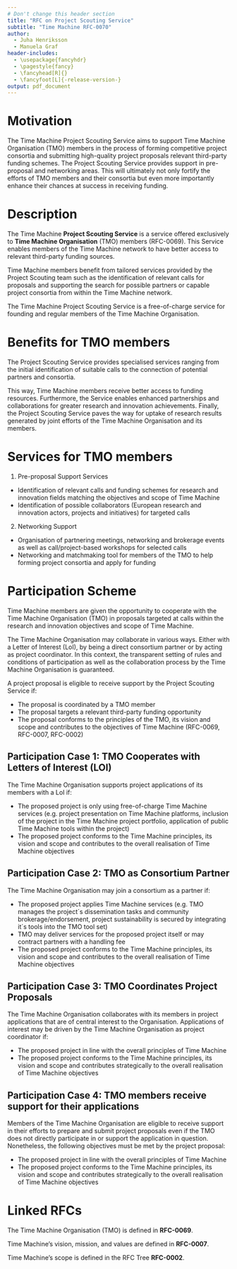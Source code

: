 ```yaml
---
# Don't change this header section
title: "RFC on Project Scouting Service"
subtitle: "Time Machine RFC-0070"
author:
  - Juha Henriksson
  - Manuela Graf
header-includes:
  - \usepackage{fancyhdr}
  - \pagestyle{fancy}
  - \fancyhead[R]{}
  - \fancyfoot[L]{-release-version-}
output: pdf_document
---
```


# Motivation

The Time Machine Project Scouting Service aims to support Time Machine Organisation (TMO) members in the process of forming competitive project consortia and submitting high-quality project proposals relevant third-party funding schemes. The Project Scouting Service provides support in pre-proposal and networking areas. This will ultimately not only fortify the efforts of TMO members and their consortia but even more importantly enhance their chances at success in receiving funding.


# Description

The Time Machine **Project Scouting Service** is a service offered exclusively to **Time Machine Organisation** (TMO) members (RFC-0069). This Service enables members of the Time Machine network to have better access to relevant third-party funding sources.

Time Machine members benefit from tailored services provided by the Project Scouting team such as the identification of relevant calls for proposals and supporting the search for possible partners or capable project consortia from within the Time Machine network.

The Time Machine Project Scouting Service is a free-of-charge service for founding and regular members of the Time Machine Organisation.

# Benefits for TMO members

The Project Scouting Service provides specialised services ranging from the initial identification of suitable calls to the connection of potential partners and consortia.

This way, Time Machine members receive better access to funding resources. Furthermore, the Service enables enhanced partnerships and collaborations for greater research and innovation achievements. Finally, the Project Scouting Service paves the way for uptake of research results generated by joint efforts of the Time Machine Organisation and its members.

# Services for TMO members

1. Pre-proposal Support Services
- Identification of relevant calls and funding schemes for research and innovation fields matching the objectives and scope of Time Machine
- Identification of possible collaborators (European research and innovation actors, projects and initiatives) for targeted calls
2. Networking Support
- Organisation of partnering meetings, networking and brokerage events as well as call/project-based workshops for selected calls
- Networking and matchmaking tool for members of the TMO to help forming project consortia and apply for funding

# Participation Scheme

Time Machine members are given the opportunity to cooperate with the Time Machine Organisation (TMO) in proposals targeted at calls within the research and innovation objectives and scope of Time Machine.

The Time Machine Organisation may collaborate in various ways. Either with a Letter of Interest (LoI), by being a direct consortium partner or by acting as project coordinator. In this context, the transparent setting of rules and conditions of participation as well as the collaboration process by the Time Machine Organisation is guaranteed.

A project proposal is eligible to receive support by the Project Scouting Service if:
- The proposal is coordinated by a TMO member
- The proposal targets a relevant third-party funding opportunity
- The proposal conforms to the principles of the TMO, its vision and scope and contributes to the objectives of Time Machine (RFC-0069, RFC-0007, RFC-0002)

## Participation Case 1: TMO Cooperates with Letters of Interest (LOI)

The Time Machine Organisation supports project applications of its members with a LoI if:
- The proposed project is only using free-of-charge Time Machine services (e.g. project presentation on Time Machine platforms, inclusion of the project in the Time Machine project portfolio, application of public Time Machine tools within the project)
- The proposed project conforms to the Time Machine principles, its vision and scope and contributes to the overall realisation of Time Machine objectives

## Participation Case 2: TMO as Consortium Partner

The Time Machine Organisation may join a consortium as a partner if:
- The proposed project applies Time Machine services (e.g. TMO manages the project´s dissemination tasks and community brokerage/endorsement, project sustainability is secured by integrating it´s tools into the TMO tool set)
- TMO may deliver services for the proposed project itself or may contract partners with a handling fee
- The proposed project conforms to the Time Machine principles, its vision and scope and contributes to the overall realisation of Time Machine objectives

## Participation Case 3: TMO Coordinates Project Proposals

The Time Machine Organisation collaborates with its members in project applications that are of central interest to the Organisation. Applications of interest may be driven by the Time Machine Organisation as project coordinator if: 
- The proposed project in line with the overall principles of Time Machine
- The proposed project conforms to the Time Machine principles, its vision and scope and contributes strategically to the overall realisation of Time Machine objectives

## Participation Case 4: TMO members receive support for their applications

Members of the Time Machine Organisation are eligible to receive support in their efforts to prepare and submit project proposals even if the TMO does not directly participate in or support the application in question. Nonetheless, the following objectives must be met by the project proposal:
- The proposed project in line with the overall principles of Time Machine
- The proposed project conforms to the Time Machine principles, its vision and scope and contributes strategically to the overall realisation of Time Machine objectives

# Linked RFCs

The Time Machine Organisation (TMO) is defined in **RFC-0069**.

Time Machine’s vision, mission, and values are defined in **RFC-0007**.

Time Machine’s scope is defined in the RFC Tree **RFC-0002**.
